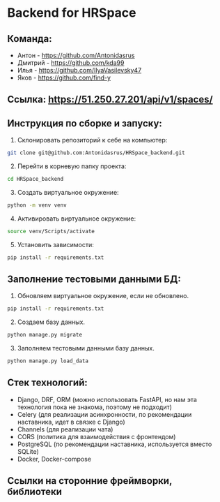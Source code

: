 # Backend for HRSpace

## Команда:
- Антон - https://github.com/Antonidasrus
- Дмитрий - https://github.com/kda99
- Илья - https://github.com/IlyaVasilevsky47
- Яков - https://github.com/find-y

## Ссылка: https://51.250.27.201/api/v1/spaces/

## Инструкция по сборке и запуску:
1. Склонировать репозиторий к себе на компьютер:
```bash
git clone git@github.com:Antonidasrus/HRSpace_backend.git
```
2. Перейти в корневую папку проекта:
```bash
cd HRSpace_backend
```
3. Создать виртуальное окружение:
```bash
python -m venv venv
```
4. Активировать виртуальное окружение:
```bash
source venv/Scripts/activate
```
5. Установить зависимости:
```bash
pip install -r requirements.txt
```

## Заполнение тестовыми данными БД:
1. Обновляем виртуальное окружение, если не обновлено.
```bash
pip install -r requirements.txt
```
2. Создаем базу данных.
```bash
python manage.py migrate
```
3. Заполняем тестовыми данными базу данных.
```bash
python manage.py load_data
```

## Стек технологий:
- Django, DRF, ORM (можно использовать FastAPI, но нам эта технология пока не знакома, поэтому не подходит)
- Celery (для реализации асинхронности, по рекомендации наставника, идет в связке с Django)
- Channels (для реализации чата)
- CORS (политика для взаимодействия с фронтендом)
- PostgreSQL (по рекомендации наставника, используется вместо SQLite)
- Docker, Docker-compose

## Ссылки на сторонние фреймворки, библиотеки
